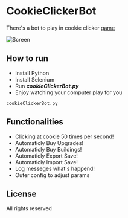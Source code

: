# CookieClickerBot
There's a bot to play in cookie clicker [game](https://orteil.dashnet.org/cookieclicker/)

![Screen](https://github.com/stepkos/cookieClickerBot/blob/main/screen.png)


## How to run
* Install Python
* Install Selenium
* Run ***cookieClickerBot.py***
* Enjoy watching your computer play for you
```
cookieClickerBot.py
```

## Functionalities
* Clicking at cookie 50 times per second!
* Automaticly Buy Upgrades!
* Automaticly Buy Buildings!
* Automaticly Export Save!
* Automaticly Import Save!
* Log messeges what's happend!
* Outer config to adjust params

## License
All rights reserved
